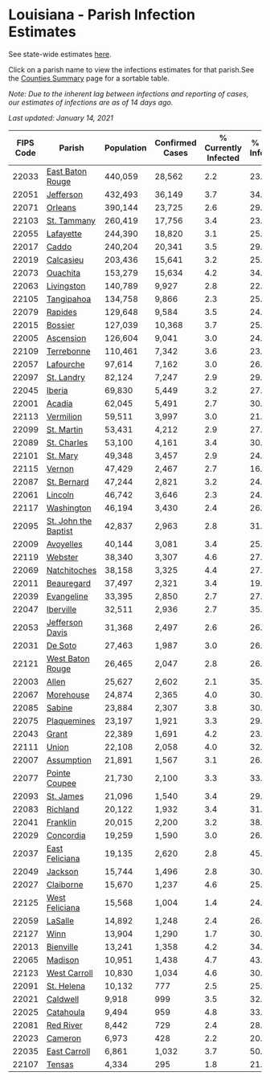 # Louisiana - Parish Infection Estimates

See state-wide estimates [here](/infections/us-la).

Click on a parish name to view the infections estimates for that parish.See the [Counties Summary](/infections/summary-counties) page for a sortable table.

*Note: Due to the inherent lag between infections and reporting of cases, our estimates of infections are as of 14 days ago.*

*Last updated: January 14, 2021*

|   FIPS Code |                                       Parish |   Population |   Confirmed Cases |   % Currently Infected |   % Total Infected |
|-------------|----------------------------------------------|--------------|-------------------|------------------------|--------------------|
|       22033 |         [East Baton Rouge](east-baton-rouge) |      440,059 |            28,562 |                    2.2 |               23.1 |
|       22051 |                       [Jefferson](jefferson) |      432,493 |            36,149 |                    3.7 |               34.4 |
|       22071 |                           [Orleans](orleans) |      390,144 |            23,725 |                    2.6 |               29.0 |
|       22103 |                   [St. Tammany](st.-tammany) |      260,419 |            17,756 |                    3.4 |               23.6 |
|       22055 |                       [Lafayette](lafayette) |      244,390 |            18,820 |                    3.1 |               25.6 |
|       22017 |                               [Caddo](caddo) |      240,204 |            20,341 |                    3.5 |               29.5 |
|       22019 |                       [Calcasieu](calcasieu) |      203,436 |            15,641 |                    3.2 |               25.9 |
|       22073 |                         [Ouachita](ouachita) |      153,279 |            15,634 |                    4.2 |               34.1 |
|       22063 |                     [Livingston](livingston) |      140,789 |             9,927 |                    2.8 |               22.5 |
|       22105 |                     [Tangipahoa](tangipahoa) |      134,758 |             9,866 |                    2.3 |               25.3 |
|       22079 |                           [Rapides](rapides) |      129,648 |             9,584 |                    3.5 |               24.2 |
|       22015 |                           [Bossier](bossier) |      127,039 |            10,368 |                    3.7 |               25.5 |
|       22005 |                       [Ascension](ascension) |      126,604 |             9,041 |                    3.0 |               24.5 |
|       22109 |                     [Terrebonne](terrebonne) |      110,461 |             7,342 |                    3.6 |               23.2 |
|       22057 |                       [Lafourche](lafourche) |       97,614 |             7,162 |                    3.0 |               26.5 |
|       22097 |                     [St. Landry](st.-landry) |       82,124 |             7,247 |                    2.9 |               29.0 |
|       22045 |                             [Iberia](iberia) |       69,830 |             5,449 |                    3.2 |               27.3 |
|       22001 |                             [Acadia](acadia) |       62,045 |             5,491 |                    2.7 |               30.4 |
|       22113 |                       [Vermilion](vermilion) |       59,511 |             3,997 |                    3.0 |               21.8 |
|       22099 |                     [St. Martin](st.-martin) |       53,431 |             4,212 |                    2.9 |               27.3 |
|       22089 |                   [St. Charles](st.-charles) |       53,100 |             4,161 |                    3.4 |               30.1 |
|       22101 |                         [St. Mary](st.-mary) |       49,348 |             3,457 |                    2.9 |               24.7 |
|       22115 |                             [Vernon](vernon) |       47,429 |             2,467 |                    2.7 |               16.4 |
|       22087 |                   [St. Bernard](st.-bernard) |       47,244 |             2,821 |                    3.2 |               24.1 |
|       22061 |                           [Lincoln](lincoln) |       46,742 |             3,646 |                    2.3 |               24.4 |
|       22117 |                     [Washington](washington) |       46,194 |             3,430 |                    2.4 |               26.6 |
|       22095 | [St. John the Baptist](st.-john-the-baptist) |       42,837 |             2,963 |                    2.8 |               31.9 |
|       22009 |                       [Avoyelles](avoyelles) |       40,144 |             3,081 |                    3.4 |               25.1 |
|       22119 |                           [Webster](webster) |       38,340 |             3,307 |                    4.6 |               27.6 |
|       22069 |                 [Natchitoches](natchitoches) |       38,158 |             3,325 |                    4.4 |               27.4 |
|       22011 |                     [Beauregard](beauregard) |       37,497 |             2,321 |                    3.4 |               19.9 |
|       22039 |                     [Evangeline](evangeline) |       33,395 |             2,850 |                    2.7 |               27.9 |
|       22047 |                       [Iberville](iberville) |       32,511 |             2,936 |                    2.7 |               35.5 |
|       22053 |           [Jefferson Davis](jefferson-davis) |       31,368 |             2,497 |                    2.6 |               26.5 |
|       22031 |                           [De Soto](de-soto) |       27,463 |             1,987 |                    3.0 |               26.3 |
|       22121 |         [West Baton Rouge](west-baton-rouge) |       26,465 |             2,047 |                    2.8 |               26.2 |
|       22003 |                               [Allen](allen) |       25,627 |             2,602 |                    2.1 |               35.3 |
|       22067 |                       [Morehouse](morehouse) |       24,874 |             2,365 |                    4.0 |               30.1 |
|       22085 |                             [Sabine](sabine) |       23,884 |             2,307 |                    3.8 |               30.4 |
|       22075 |                   [Plaquemines](plaquemines) |       23,197 |             1,921 |                    3.3 |               29.2 |
|       22043 |                               [Grant](grant) |       22,389 |             1,691 |                    4.2 |               23.4 |
|       22111 |                               [Union](union) |       22,108 |             2,058 |                    4.0 |               32.3 |
|       22007 |                     [Assumption](assumption) |       21,891 |             1,567 |                    3.1 |               26.5 |
|       22077 |               [Pointe Coupee](pointe-coupee) |       21,730 |             2,100 |                    3.3 |               33.2 |
|       22093 |                       [St. James](st.-james) |       21,096 |             1,540 |                    3.4 |               29.7 |
|       22083 |                         [Richland](richland) |       20,122 |             1,932 |                    3.4 |               31.6 |
|       22041 |                         [Franklin](franklin) |       20,015 |             2,200 |                    3.2 |               38.9 |
|       22029 |                       [Concordia](concordia) |       19,259 |             1,590 |                    3.0 |               26.0 |
|       22037 |             [East Feliciana](east-feliciana) |       19,135 |             2,620 |                    2.8 |               45.5 |
|       22049 |                           [Jackson](jackson) |       15,744 |             1,496 |                    2.8 |               30.5 |
|       22027 |                       [Claiborne](claiborne) |       15,670 |             1,237 |                    4.6 |               25.9 |
|       22125 |             [West Feliciana](west-feliciana) |       15,568 |             1,004 |                    1.4 |               24.4 |
|       22059 |                           [LaSalle](lasalle) |       14,892 |             1,248 |                    2.4 |               26.7 |
|       22127 |                                 [Winn](winn) |       13,904 |             1,290 |                    1.7 |               30.4 |
|       22013 |                       [Bienville](bienville) |       13,241 |             1,358 |                    4.2 |               34.0 |
|       22065 |                           [Madison](madison) |       10,951 |             1,438 |                    4.7 |               43.2 |
|       22123 |                 [West Carroll](west-carroll) |       10,830 |             1,034 |                    4.6 |               30.0 |
|       22091 |                     [St. Helena](st.-helena) |       10,132 |               777 |                    2.5 |               25.4 |
|       22021 |                         [Caldwell](caldwell) |        9,918 |               999 |                    3.5 |               32.3 |
|       22025 |                       [Catahoula](catahoula) |        9,494 |               959 |                    4.8 |               33.9 |
|       22081 |                       [Red River](red-river) |        8,442 |               729 |                    2.4 |               28.3 |
|       22023 |                           [Cameron](cameron) |        6,973 |               428 |                    2.2 |               20.0 |
|       22035 |                 [East Carroll](east-carroll) |        6,861 |             1,032 |                    3.7 |               50.0 |
|       22107 |                             [Tensas](tensas) |        4,334 |               295 |                    1.8 |               21.5 |